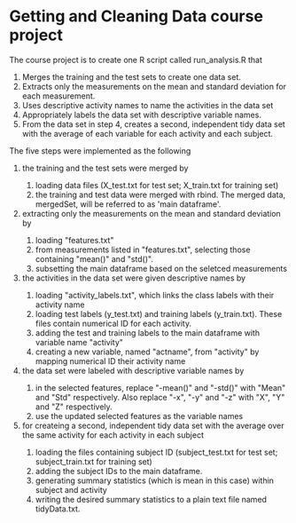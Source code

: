 # Getting and Cleaning Data course project 

The course project is to create one R script called run_analysis.R that 

1. Merges the training and the test sets to create one data set.
2. Extracts only the measurements on the mean and standard deviation for each measurement.
3. Uses descriptive activity names to name the activities in the data set
4. Appropriately labels the data set with descriptive variable names.
5. From the data set in step 4, creates a second, independent tidy data set with the average of each variable for each activity and each subject.

The five steps were implemented as the following
<ol> 
  <li> the training and the test sets were merged by </li>
  <ol>
    <li> loading data files (X_test.txt for test set; X_train.txt for training set) </li>
    <li> the training and test data were merged with rbind. The merged data, mergedSet, will be referred to as 'main dataframe'. </li>
  </ol>

  <li> extracting only the measurements on the mean and standard deviation by </li>
  <ol>
    <li> loading "features.txt" </li>
    <li> from measurements listed in "features.txt", selecting those containing "mean()" and "std()". </li>
    <li> subsetting the main dataframe based on the seletced measurements </li>
  </ol>

<li> the activities in the data set were given descriptive names by </li>
  <ol>
    <li> loading "activity_labels.txt", which links the class labels with their activity name </li>
    <li> loading test labels (y_test.txt) and training labels (y_train.txt). These files contain numerical ID for each activity. </li>
    <li> adding the test and training labels to the main dataframe with variable name "activity" </li>
    <li> creating a new variable, named "actname", from "activity" by mapping numerical ID their activity name  </li>
  </ol>

<li> the data set were labeled with descriptive variable names by </li>
  <ol>
  <li> in the selected features, replace "-mean()" and "-std()" with "Mean" and "Std" respectively. Also replace "-x", "-y" and "-z" with "X", "Y" and "Z" respectively. 
  <li> use the updated selected features as the variable names </li>
  </ol>

<li> for createing a second, independent tidy data set with the average over the same activity for each activity in each subject </li>
<ol>
  <li> loading the files containing subject ID (subject_test.txt for test set; subject_train.txt for training set) </li>
  <li> adding the subject IDs to the main dataframe. </li>
  <li> generating summary statistics (which is mean in this case) within subject and activity </li>
  <li> writing the desired summary statistics to a plain text file named tidyData.txt. </li>
</ol>

</ol>
